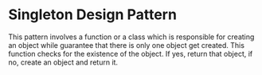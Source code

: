 # Singleton Design Pattern
This pattern involves a function or a class which is responsible for creating 
an object while guarantee that there is only one object get created. This function
checks for the existence of the object. If yes, return that object, if no, create 
an object and return it.